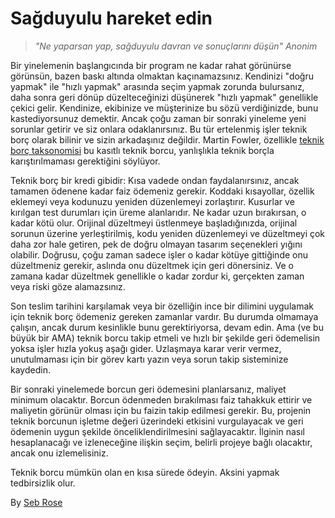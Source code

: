 # Sağduyulu hareket edin

> *"Ne yaparsan yap, sağduyulu davran ve sonuçlarını düşün" Anonim*

Bir yinelemenin başlangıcında bir program ne kadar rahat görünürse görünsün, bazen baskı altında olmaktan kaçınamazsınız. Kendinizi "doğru yapmak" ile "hızlı yapmak" arasında seçim yapmak zorunda bulursanız, daha sonra geri dönüp düzelteceğinizi düşünerek "hızlı yapmak" genellikle çekici gelir. Kendinize, ekibinize ve müşterinize bu sözü verdiğinizde, bunu kastediyorsunuz demektir. Ancak çoğu zaman bir sonraki yineleme yeni sorunlar getirir ve siz onlara odaklanırsınız. Bu tür ertelenmiş işler teknik borç olarak bilinir ve sizin arkadaşınız değildir. Martin Fowler, özellikle [teknik borç taksonomisi](http://martinfowler.com/bliki/TechnicalDebtQuadrant.html) bu kasıtlı teknik borcu, yanlışlıkla teknik borçla karıştırılmaması gerektiğini söylüyor.

Teknik borç bir kredi gibidir: Kısa vadede ondan faydalanırsınız, ancak tamamen ödenene kadar faiz ödemeniz gerekir. Koddaki kısayollar, özellik eklemeyi veya kodunuzu yeniden düzenlemeyi zorlaştırır. Kusurlar ve kırılgan test durumları için üreme alanlarıdır. Ne kadar uzun bırakırsan, o kadar kötü olur. Orijinal düzeltmeyi üstlenmeye başladığınızda, orijinal sorunun üzerine yerleştirilmiş, kodu yeniden düzenlemeyi ve düzeltmeyi çok daha zor hale getiren, pek de doğru olmayan tasarım seçenekleri yığını olabilir. Doğrusu, çoğu zaman sadece işler o kadar kötüye gittiğinde onu düzeltmeniz gerekir, aslında onu düzeltmek için geri dönersiniz. Ve o zamana kadar düzeltmek genellikle o kadar zordur ki, gerçekten zaman veya riski göze alamazsınız.

Son teslim tarihini karşılamak veya bir özelliğin ince bir dilimini uygulamak için teknik borç ödemeniz gereken zamanlar vardır. Bu durumda olmamaya çalışın, ancak durum kesinlikle bunu gerektiriyorsa, devam edin. Ama (ve bu büyük bir AMA) teknik borcu takip etmeli ve hızlı bir şekilde geri ödemelisin yoksa işler hızla yokuş aşağı gider. Uzlaşmaya karar verir vermez, unutulmaması için bir görev kartı yazın veya sorun takip sisteminize kaydedin.
 
Bir sonraki yinelemede borcun geri ödemesini planlarsanız, maliyet minimum olacaktır. Borcun ödenmeden bırakılması faiz tahakkuk ettirir ve maliyetin görünür olması için bu faizin takip edilmesi gerekir. Bu, projenin teknik borcunun işletme değeri üzerindeki etkisini vurgulayacak ve geri ödemenin uygun şekilde önceliklendirilmesini sağlayacaktır. İlginin nasıl hesaplanacağı ve izleneceğine ilişkin seçim, belirli projeye bağlı olacaktır, ancak onu izlemelisiniz.

Teknik borcu mümkün olan en kısa sürede ödeyin. Aksini yapmak tedbirsizlik olur.

By [Seb Rose](http://programmer.97things.oreilly.com/wiki/index.php/Seb_Rose)
